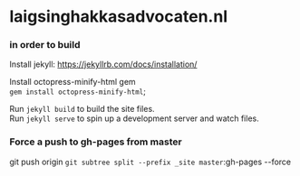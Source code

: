 # laigsinghakkasadvocaten.nl



### in order to build

Install jekyll: https://jekyllrb.com/docs/installation/

Install octopress-minify-html gem  
`gem install octopress-minify-html`;

Run `jekyll build` to build the site files.  
Run `jekyll serve` to spin up a development server and watch files.

### Force a push to gh-pages from master
git push origin `git subtree split --prefix _site master`:gh-pages --force
